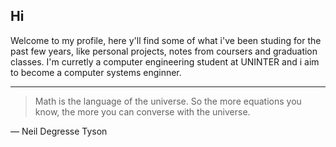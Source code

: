 ## Hi

Welcome to my profile, here y'll find some of what i've been studing for the past few years, like personal projects, notes from coursers and graduation classes. I'm curretly a computer engineering student at UNINTER and i aim to become a computer systems enginner.

---
> Math is the language of the universe. So the more equations you know, the more you can converse with the universe.

— Neil Degresse Tyson

<!---The background color is `#ffffff` for light mode and `#000000` for dark mode.
My [repositories](https://github.com/LucasEduardoSS?tab=repositories)
<!---
LucasEduardoSS/LucasEduardoSS is a ✨ special ✨ repository because its `README.md` (this file) appears on your GitHub profile.
You can click the Preview link to take a look at your changes.
--->
